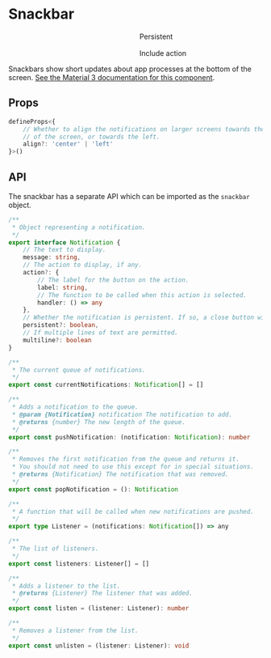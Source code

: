 # Snackbar

<script setup>
import { HSnackbar, snackbar, HButton, HTextField, HCheckbox } from '../../src'
import Preview from '../Preview.vue'
import { ref } from 'vue'

const options = {
    alignLeft: {
        kind: 'bool',
        default: false,
        label: 'Align left'
    },
}

const handler = () => {
    alert('Action completed!')
}

const message = ref('')
const actionLabel = ref('')

const persistent = ref(false)
const includeAction = ref(false)

const messageError = ref('')
const labelError = ref('')

const showSnackbar = () => {
    messageError.value = ''
    labelError.value = ''
    if(!message.value) {
        messageError.value = 'Message is required'
        return
    }
    if(includeAction.value && !actionLabel.value) {
        labelError.value = 'Action label is required'
        return
    }
    snackbar.pushNotification({
        message: message.value,
        action: includeAction.value ? {
            label: actionLabel.value,
            handler
        } : undefined,
        persistent: persistent.value
    })
}
</script>

<style>
.form {
    display: grid;
    grid-template-columns: 1fr 1fr;
    grid-template-rows: 1fr 1fr;
    grid-gap: 1rem;
}
</style>

<preview :options="options" v-slot="{ state }">
    <div class="preview-column">
        <div class="form">
            <h-text-field
                name="message"
                kind="outlined"
                v-model="message"
                label="Message"
                :has-error="!!messageError"
            >
                <template #helper v-if="messageError">{{ messageError }}</template>
            </h-text-field>
            <div class="preview-row">
                <label for="persistent">Persistent</label>
                <h-checkbox v-model="persistent" id="persistent" />
            </div>
            <h-text-field
                name="action-label"
                kind="outlined"
                v-model="actionLabel"
                label="Action label"
                :has-error="!!labelError"
            >
                <template #helper v-if="labelError">{{ labelError }}</template>
            </h-text-field>
            <div class="preview-row">
                <label for="include-action">Include action</label>
                <h-checkbox v-model="includeAction" id="include-action" />
            </div>
        </div>
        <h-button kind="filled" @click="showSnackbar" content="Show snackbar" />
    </div>
    <h-snackbar :align="state.alignLeft ? 'left' : 'center'" />
</preview>

Snackbars show short updates about app processes at the bottom of the screen.
[See the Material 3 documentation for this component][m3-snackbar].

[m3-snackbar]: https://material.io/components/snackbar

## Props

```ts
defineProps<{
    // Whether to align the notifications on larger screens towards the center
    // of the screen, or towards the left.
    align?: 'center' | 'left'
}>()
```

## API

The snackbar has a separate API which can be imported as the `snackbar` object.

```ts
/**
 * Object representing a notification.
 */
export interface Notification {
    // The text to display.
    message: string,
    // The action to display, if any.
    action?: {
        // The label for the button on the action.
        label: string,
        // The function to be called when this action is selected.
        handler: () => any
    },
    // Whether the notification is persistent. If so, a close button will display.
    persistent?: boolean,
    // If multiple lines of text are permitted.
    multiline?: boolean
}

/**
 * The current queue of notifications.
 */
export const currentNotifications: Notification[] = []

/**
 * Adds a notification to the queue.
 * @param {Notification} notification The notification to add.
 * @returns {number} The new length of the queue.
 */
export const pushNotification: (notification: Notification): number

/**
 * Removes the first notification from the queue and returns it.
 * You should not need to use this except for in special situations.
 * @returns {Notification} The notification that was removed.
 */
export const popNotification = (): Notification

/**
 * A function that will be called when new notifications are pushed.
 */
export type Listener = (notifications: Notification[]) => any

/**
 * The list of listeners.
 */
export const listeners: Listener[] = []

/**
 * Adds a listener to the list.
 * @returns {Listener} The listener that was added.
 */
export const listen = (listener: Listener): number

/**
 * Removes a listener from the list.
 */
export const unlisten = (listener: Listener): void
```
